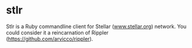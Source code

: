 stlr
======

Stlr is a Ruby commandline client for Stellar (www.stellar.org) network. You could consider it a reincarnation of Rippler (https://github.com/arvicco/rippler). 
